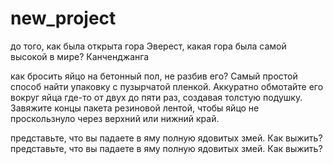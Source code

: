 # new_project

до того, как была открыта гора Эверест, какая гора была самой высокой в мире? 
Канченджанга

как бросить яйцо на бетонный пол, не разбив его?
Самый простой способ найти упаковку с пузырчатой ​​пленкой. Аккуратно обмотайте его вокруг яйца где-то от двух до пяти раз, создавая толстую подушку. Завяжите концы пакета резиновой лентой, чтобы яйцо не проскользнуло через верхний или нижний край.

представьте, что вы падаете в яму полную ядовитых змей. Как выжить?
представьте, что вы падаете в яму полную ядовитых змей. Как выжить?



